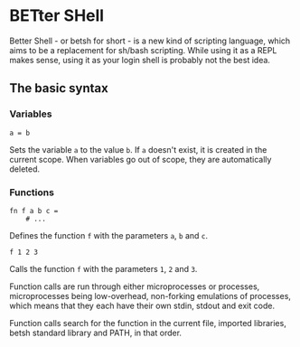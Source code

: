 # BETter SHell

Better Shell - or betsh for short - is a new kind of scripting language, which
aims to be a replacement for sh/bash scripting. While using it as a REPL makes
sense, using it as your login shell is probably not the best idea.

## The basic syntax

### Variables

    a = b

Sets the variable `a` to the value `b`. If `a` doesn't exist, it is created in
the current scope.
When variables go out of scope, they are automatically deleted.

### Functions

    fn f a b c =
        # ...

Defines the function `f` with the parameters `a`, `b` and `c`.

    f 1 2 3

Calls the function `f` with the parameters `1`, `2` and `3`.

Function calls are run through either microprocesses or processes,
microprocesses being low-overhead, non-forking emulations of processes, which
means that they each have their own stdin, stdout and exit code.

Function calls search for the function in the current file, imported libraries,
betsh standard library and PATH, in that order.
